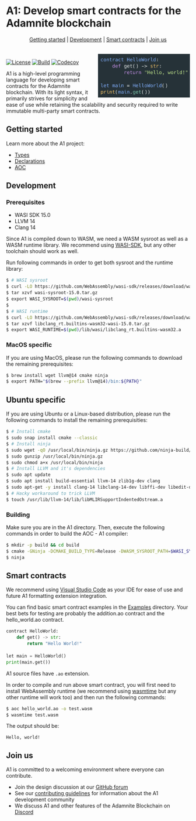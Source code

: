 # A1: Develop smart contracts for the Adamnite blockchain

<p align="center">
    <a href="#getting-started">Getting started</a> |
    <a href="#development">Development</a> |
    <a href="#smart-contracts">Smart contracts</a> |
    <a href="#join-us">Join us</a>
</p>

<br/>

<img align="right" width="50%" src="./Docs/Images/HelloWorld.png">

[![License](https://img.shields.io/badge/license-MIT-brightgreen.svg?style=flat)](https://github.com/m-peko/bitflags/blob/master/LICENSE)
[![Build](https://github.com/Adamnite/A1/actions/workflows/build.yml/badge.svg)](https://github.com/Adamnite/A1/actions/workflows/build.yml)
[![Codecov](https://codecov.io/gh/Adamnite/A1/branch/main/graph/badge.svg?token=YBUVS7JAEQ)](https://codecov.io/gh/Adamnite/A1)

A1 is a high-level programming language for developing smart contracts for the Adamnite blockchain. With its light syntax, it primarily strives for simplicity and ease of use while retaining the scalability and security required to write immutable multi-party smart contracts.

## Getting started

Learn more about the A1 project:

- [Types](Docs/Types.md)
- [Declarations](Docs/Declarations.md)
- [AOC](AOC/README.md)

## Development

### Prerequisites

- WASI SDK 15.0
- LLVM 14
- Clang 14

Since A1 is compiled down to WASM, we need a WASM sysroot as well as a WASM runtime library. We recommend using [WASI-SDK](https://github.com/WebAssembly/wasi-sdk), but any other toolchain should work as well.

Run following commands in order to get both sysroot and the runtime library:

```sh
$ # WASI sysroot
$ curl -LO https://github.com/WebAssembly/wasi-sdk/releases/download/wasi-sdk-15/wasi-sysroot-15.0.tar.gz
$ tar xzvf wasi-sysroot-15.0.tar.gz
$ export WASI_SYSROOT=$(pwd)/wasi-sysroot
$
$ # WASI runtime
$ curl -LO https://github.com/WebAssembly/wasi-sdk/releases/download/wasi-sdk-15/libclang_rt.builtins-wasm32-wasi-15.0.tar.gz
$ tar xzvf libclang_rt.builtins-wasm32-wasi-15.0.tar.gz
$ export WASI_RUNTIME=$(pwd)/lib/wasi/libclang_rt.builtins-wasm32.a
```

### MacOS specific

If you are using MacOS, please run the following commands to download the remaining prerequisites:

```sh
$ brew install wget llvm@14 cmake ninja
$ export PATH="$(brew --prefix llvm@14)/bin:${PATH}"
```

## Ubuntu specific

If you are using Ubuntu or a Linux-based distribution, please run the following commands to install the remaining prerequisities:

```sh
$ # Install cmake
$ sudo snap install cmake --classic
$ # Install ninja
$ sudo wget -qO /usr/local/bin/ninja.gz https://github.com/ninja-build/ninja/releases/latest/download/ninja-linux.zip
$ sudo gunzip /usr/local/bin/ninja.gz
$ sudo chmod a+x /usr/local/bin/ninja
$ # Install LLVM and it's dependencies
$ sudo apt update
$ sudo apt install build-essential llvm-14 zlib1g-dev clang
$ sudo apt-get -y install clang-14 libclang-14-dev libffi-dev libedit-dev libpfm4-dev libtinfo-dev
$ # Hacky workaround to trick LLVM
$ touch /usr/lib/llvm-14/lib/libMLIRSupportIndentedOstream.a
```

### Building

Make sure you are in the A1 directory. Then, execute the following commands in order to build the AOC - A1 compiler:

```sh
$ mkdir -p build && cd build
$ cmake -GNinja -DCMAKE_BUILD_TYPE=Release -DWASM_SYSROOT_PATH=$WASI_SYSROOT -DWASM_RUNTIME_LIBRARY_PATH=$WASI_RUNTIME ..
$ ninja
```

## Smart contracts

We recommend using [Visual Studio Code](https://code.visualstudio.com/) as your IDE for ease of use and future A1 formatting extension integration.

You can find basic smart contract examples in the [Examples](https://github.com/Adamnite/A1/tree/main/Examples) directory. Your best bets for testing are probably the addition.ao contract and the hello_world.ao contract.

```py
contract HelloWorld:
    def get() -> str:
        return "Hello World!"

let main = HelloWorld()
print(main.get())
```

A1 source files have `.ao` extension.

In order to compile and run above smart contract, you will first need to install WebAssembly runtime (we recommend using [wasmtime](https://github.com/bytecodealliance/wasmtime) but any other runtime will work too) and then run the following commands:

```sh
$ aoc hello_world.ao -o test.wasm
$ wasmtime test.wasm
```

The output should be:

```
Hello, world!
```

## Join us

A1 is committed to a welcoming environment where everyone can contribute.

- Join the design discussion at our [GitHub forum](https://github.com/Adamnite/A1/discussions)
- See our [contributing guidelines](CONTRIBUTING.md) for information about the A1 development community
- We discuss A1 and other features of the Adamnite Blockchain on [Discord](https://discord.gg/AxbRrXvS)
